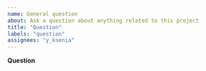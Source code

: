 ```yaml
---
name: General question
about: Ask a question about anything related to this project
title: "Question"
labels: "question"
assignees: "y_ksenia"
---
```


**Question**

<!-- Please ask your question here. It can be about the usage of this project, the internals, the implementation or whatever interests you.
Please use the BUG template for bugs and the FEATURE REQUEST template for feature requests. -->

